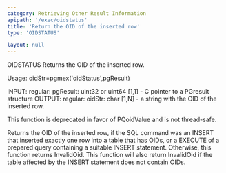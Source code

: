 ```yaml
---
category: Retrieving Other Result Information
apipath: '/exec/oidstatus'
title: 'Return the OID of the inserted row'
type: 'OIDSTATUS'

layout: null
---
```


 OIDSTATUS Returns the OID of the inserted row.

 Usage: oidStr=pgmex('oidStatus',pgResult)

 INPUT:
   regular:
     pgResult: uint32 or uint64 [1,1] - C pointer to a PGresult structure
 OUTPUT:
   regular:
     oidStr: char [1,N] - a string with the OID of the inserted row.

 This function is deprecated in favor of PQoidValue and is not thread-safe.

 Returns the OID of the inserted row, if the SQL command was an INSERT
 that inserted exactly one row into a table that has OIDs, or a EXECUTE of
 a prepared query containing a suitable INSERT statement. Otherwise, this
 function returns InvalidOid. This function will also return InvalidOid if
 the table affected by the INSERT statement does not contain OIDs.